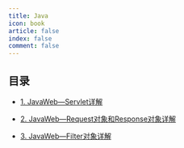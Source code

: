 ```yaml
---
title: Java
icon: book
article: false
index: false
comment: false
---
```


## 目录
- [1. JavaWeb—Servlet详解](1.Servlet.md)

- [2. JavaWeb—Request对象和Response对象详解](2.Request&Response.md)

- [3. JavaWeb—Filter对象详解](3.Filter.md)
